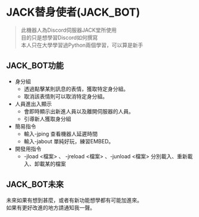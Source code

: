 # JACK替身使者(JACK_BOT)
> 此機器人為Discord伺服器JACK堂所使用 <br>
> 目的只是想學習Discord如何撰寫 <br>
> 本人只在大學學習過Python兩個學習，可以算是新手 <br>

## JACK_BOT功能
- 身分組
    - 透過點擊某則訊息的表情，獲取特定身分組。
    - 取消該表情則可以取消特定身分組。
- 人員進出入顯示
    - 會即時顯示出新進人員以及離開伺服器的人員。
    - 引導新人獲取身分組
- 簡易指令
    - 輸入-jping
        查看機器人延遲時間
    - 輸入-jabout
        單純好玩，練習EMBED。
- 開發用指令
    - -jload <檔案> 、 -jreload <檔案> 、-junload <檔案>
        分別載入、重新載入、卸載某的檔案

## JACK_BOT未來
未來如果有想到甚麼，或者有新功能想學都有可能加進來。<br>
如果有更好改進的地方請通知我一聲。